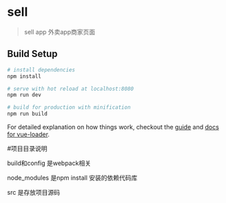 # sell

> sell app
> 外卖app商家页面

## Build Setup

``` bash
# install dependencies
npm install

# serve with hot reload at localhost:8080
npm run dev

# build for production with minification
npm run build
```

For detailed explanation on how things work, checkout the [guide](http://vuejs-templates.github.io/webpack/) and [docs for vue-loader](http://vuejs.github.io/vue-loader).

#项目目录说明
  >
  build和config 是webpack相关
  >
  node_modules  是npm install 安装的依赖代码库
  >
  src           是存放项目源码
  